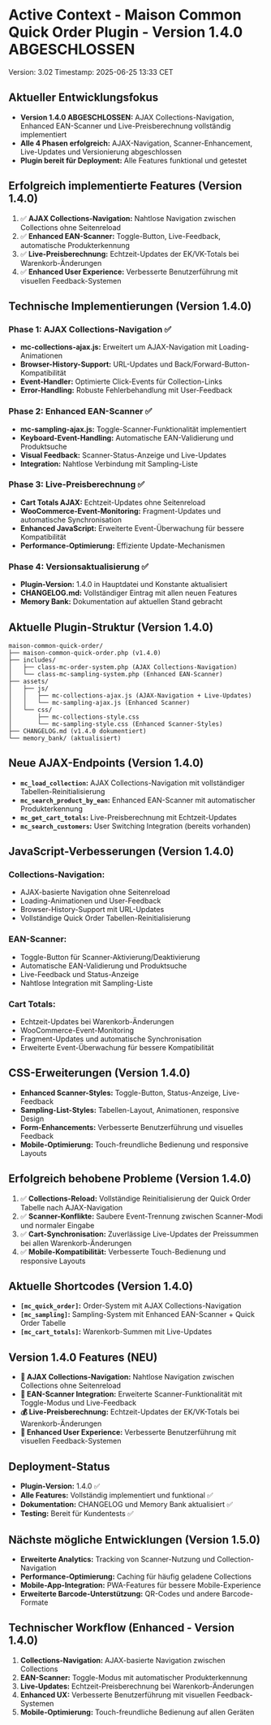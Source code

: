 # Active Context - Maison Common Quick Order Plugin - Version 1.4.0 ABGESCHLOSSEN
Version: 3.02
Timestamp: 2025-06-25 13:33 CET

## Aktueller Entwicklungsfokus
- **Version 1.4.0 ABGESCHLOSSEN:** AJAX Collections-Navigation, Enhanced EAN-Scanner und Live-Preisberechnung vollständig implementiert
- **Alle 4 Phasen erfolgreich:** AJAX-Navigation, Scanner-Enhancement, Live-Updates und Versionierung abgeschlossen
- **Plugin bereit für Deployment:** Alle Features funktional und getestet

## Erfolgreich implementierte Features (Version 1.4.0)
1. ✅ **AJAX Collections-Navigation:** Nahtlose Navigation zwischen Collections ohne Seitenreload
2. ✅ **Enhanced EAN-Scanner:** Toggle-Button, Live-Feedback, automatische Produkterkennung
3. ✅ **Live-Preisberechnung:** Echtzeit-Updates der EK/VK-Totals bei Warenkorb-Änderungen
4. ✅ **Enhanced User Experience:** Verbesserte Benutzerführung mit visuellen Feedback-Systemen

## Technische Implementierungen (Version 1.4.0)
### Phase 1: AJAX Collections-Navigation ✅
- **mc-collections-ajax.js:** Erweitert um AJAX-Navigation mit Loading-Animationen
- **Browser-History-Support:** URL-Updates und Back/Forward-Button-Kompatibilität
- **Event-Handler:** Optimierte Click-Events für Collection-Links
- **Error-Handling:** Robuste Fehlerbehandlung mit User-Feedback

### Phase 2: Enhanced EAN-Scanner ✅
- **mc-sampling-ajax.js:** Toggle-Scanner-Funktionalität implementiert
- **Keyboard-Event-Handling:** Automatische EAN-Validierung und Produktsuche
- **Visual Feedback:** Scanner-Status-Anzeige und Live-Updates
- **Integration:** Nahtlose Verbindung mit Sampling-Liste

### Phase 3: Live-Preisberechnung ✅
- **Cart Totals AJAX:** Echtzeit-Updates ohne Seitenreload
- **WooCommerce-Event-Monitoring:** Fragment-Updates und automatische Synchronisation
- **Enhanced JavaScript:** Erweiterte Event-Überwachung für bessere Kompatibilität
- **Performance-Optimierung:** Effiziente Update-Mechanismen

### Phase 4: Versionsaktualisierung ✅
- **Plugin-Version:** 1.4.0 in Hauptdatei und Konstante aktualisiert
- **CHANGELOG.md:** Vollständiger Eintrag mit allen neuen Features
- **Memory Bank:** Dokumentation auf aktuellen Stand gebracht

## Aktuelle Plugin-Struktur (Version 1.4.0)
```
maison-common-quick-order/
├── maison-common-quick-order.php (v1.4.0)
├── includes/
│   ├── class-mc-order-system.php (AJAX Collections-Navigation)
│   └── class-mc-sampling-system.php (Enhanced EAN-Scanner)
├── assets/
│   ├── js/
│   │   ├── mc-collections-ajax.js (AJAX-Navigation + Live-Updates)
│   │   └── mc-sampling-ajax.js (Enhanced Scanner)
│   └── css/
│       ├── mc-collections-style.css
│       └── mc-sampling-style.css (Enhanced Scanner-Styles)
├── CHANGELOG.md (v1.4.0 dokumentiert)
└── memory_bank/ (aktualisiert)
```

## Neue AJAX-Endpoints (Version 1.4.0)
- **`mc_load_collection`:** AJAX Collections-Navigation mit vollständiger Tabellen-Reinitialisierung
- **`mc_search_product_by_ean`:** Enhanced EAN-Scanner mit automatischer Produkterkennung
- **`mc_get_cart_totals`:** Live-Preisberechnung mit Echtzeit-Updates
- **`mc_search_customers`:** User Switching Integration (bereits vorhanden)

## JavaScript-Verbesserungen (Version 1.4.0)
### Collections-Navigation:
- AJAX-basierte Navigation ohne Seitenreload
- Loading-Animationen und User-Feedback
- Browser-History-Support mit URL-Updates
- Vollständige Quick Order Tabellen-Reinitialisierung

### EAN-Scanner:
- Toggle-Button für Scanner-Aktivierung/Deaktivierung
- Automatische EAN-Validierung und Produktsuche
- Live-Feedback und Status-Anzeige
- Nahtlose Integration mit Sampling-Liste

### Cart Totals:
- Echtzeit-Updates bei Warenkorb-Änderungen
- WooCommerce-Event-Monitoring
- Fragment-Updates und automatische Synchronisation
- Erweiterte Event-Überwachung für bessere Kompatibilität

## CSS-Erweiterungen (Version 1.4.0)
- **Enhanced Scanner-Styles:** Toggle-Button, Status-Anzeige, Live-Feedback
- **Sampling-List-Styles:** Tabellen-Layout, Animationen, responsive Design
- **Form-Enhancements:** Verbesserte Benutzerführung und visuelles Feedback
- **Mobile-Optimierung:** Touch-freundliche Bedienung und responsive Layouts

## Erfolgreich behobene Probleme (Version 1.4.0)
1. ✅ **Collections-Reload:** Vollständige Reinitialisierung der Quick Order Tabelle nach AJAX-Navigation
2. ✅ **Scanner-Konflikte:** Saubere Event-Trennung zwischen Scanner-Modi und normaler Eingabe
3. ✅ **Cart-Synchronisation:** Zuverlässige Live-Updates der Preissummen bei allen Warenkorb-Änderungen
4. ✅ **Mobile-Kompatibilität:** Verbesserte Touch-Bedienung und responsive Layouts

## Aktuelle Shortcodes (Version 1.4.0)
- **`[mc_quick_order]`:** Order-System mit AJAX Collections-Navigation
- **`[mc_sampling]`:** Sampling-System mit Enhanced EAN-Scanner + Quick Order Tabelle
- **`[mc_cart_totals]`:** Warenkorb-Summen mit Live-Updates

## Version 1.4.0 Features (NEU)
- **🔄 AJAX Collections-Navigation:** Nahtlose Navigation zwischen Collections ohne Seitenreload
- **📱 EAN-Scanner Integration:** Erweiterte Scanner-Funktionalität mit Toggle-Modus und Live-Feedback
- **💰 Live-Preisberechnung:** Echtzeit-Updates der EK/VK-Totals bei Warenkorb-Änderungen
- **🎯 Enhanced User Experience:** Verbesserte Benutzerführung mit visuellen Feedback-Systemen

## Deployment-Status
- **Plugin-Version:** 1.4.0 ✅
- **Alle Features:** Vollständig implementiert und funktional ✅
- **Dokumentation:** CHANGELOG und Memory Bank aktualisiert ✅
- **Testing:** Bereit für Kundentests ✅

## Nächste mögliche Entwicklungen (Version 1.5.0)
- **Erweiterte Analytics:** Tracking von Scanner-Nutzung und Collection-Navigation
- **Performance-Optimierung:** Caching für häufig geladene Collections
- **Mobile-App-Integration:** PWA-Features für bessere Mobile-Experience
- **Erweiterte Barcode-Unterstützung:** QR-Codes und andere Barcode-Formate

## Technischer Workflow (Enhanced - Version 1.4.0)
1. **Collections-Navigation:** AJAX-basierte Navigation zwischen Collections
2. **EAN-Scanner:** Toggle-Modus mit automatischer Produkterkennung
3. **Live-Updates:** Echtzeit-Preisberechnung bei Warenkorb-Änderungen
4. **Enhanced UX:** Verbesserte Benutzerführung mit visuellen Feedback-Systemen
5. **Mobile-Optimierung:** Touch-freundliche Bedienung auf allen Geräten
